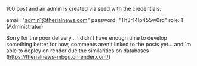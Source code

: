 100 post and an admin is created via seed with the credentials:

email: "admin1@therialnews.com"
password: "Th3r14lp455w0rd"
role: 1 (Administrator)

Sorry for the poor delivery... I didn´t have enough time to develop something better for now, comments aren't linked to the posts yet... andI´m able to deploy on render due the similarities on databases (https://therialnews-mbgu.onrender.com/)
